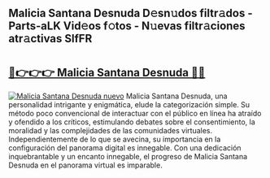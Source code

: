 ## Malicia Santana Desnuda D𝚎sn𝚞dos filtr𝚊dos - Parts-aLK Vid𝚎os f𝚘tos - N𝚞evas filtr𝚊ciones atr𝚊ctivas SlfFR

# <h2><a href="http://mb19pm.tromn.icu/?c=Malicia+Santana+Desnuda">🔗👉👉👉 Malicia Santana Desnuda 🔗🔗</a></h2>

[![Malicia Santana Desnuda nuevo](https://i.imgur.com/pEAQMta.gif)](http://mb19pm.tromn.icu/?c=Malicia+Santana+Desnuda)
Malicia Santana Desnuda, una personalidad intrigante y enigmática, elude la categorización simple. Su método poco convencional de interactuar con el público en línea ha atraído y ofendido a los críticos, estimulando debates sobre el consentimiento, la moralidad y las complejidades de las comunidades virtuales. Independientemente de lo que se avecina, su importancia en la configuración del panorama digital es innegable. Con una dedicación inquebrantable y un encanto innegable, el progreso de Malicia Santana Desnuda en el panorama virtual es imparable.
